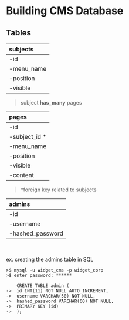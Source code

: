# Building CMS Database

## Tables

| subjects       |
|:---------      |
| -id            |
| -menu_name     |
| -position      |
| -visible       |

> subject **has_many** pages

|  pages           |
|:---------        |
| -id              |
| -subject_id *    |
| -menu_name       |
| -position        |
| -visible         |
| -content         |

> *foreign key related to subjects


|  admins              |
|:--------             |
| -id                  |
| -username            |
| -hashed_password     |



<br />

ex.  creating the admins table in SQL

```
>$ mysql -u widget_cms -p widget_corp
>$ enter password: ******

	CREATE TABLE admin (
->  id INT(11) NOT NULL AUTO_INCREMENT,
->  username VARCHAR(50) NOT NULL,
->  hashed_password VARCHAR(60) NOT NULL,
->  PRIMARY KEY (id)
->	);


```
